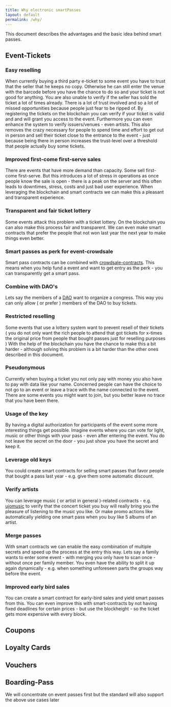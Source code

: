 ```yaml
---
title: Why electronic smartPasses
layout: default
permalink: /why/
---
```



This document describes the advantages and the basic idea behind smart passes.


Event-Tickets
-------------

### Easy reselling

When currently buying a third party e-ticket to some event you have to trust that the seller that he keeps no copy. Otherwise  he can still enter the venue with the barcode before you have the chance to do so and your ticket is not good for anything. You are also unable to verify if the seller has sold the ticket a lot of times already. There is a lot of trust involved and so a lot of missed opportunities because people just fear to be ripped of. By registering the tickets on the blockchain you can verify if your ticket is valid and and will grant you access to the event. Furthermore you can even enhance the system to verify issuers/venues - even artists. This also removes the crazy necessary for people to spend time and effort to get out in person and sell their ticket close to the entrance to the event - just because being there in person increases the trust-level over a threshold that people actually buy some tickets.

### Improved first-come first-serve sales

There are events that have more demand than capacity. Some sell first-come first-serve. But this introduces a lot of stress in operations as once people know the sale is open - there is a peak on the server and this often leads to downtimes, stress, costs and just bad user experience. When leveraging the blockchain and smart contracts we can make this a pleasant and transparent experience.

### Transparent and fair ticket lottery

Some events attack this problem with a ticket lottery. On the blockchain you can also make this process fair and transparent. We can even make smart contracts that prefer the people that not won last year the next year to make things even better.

### Smart passes as perk for event-crowdsale

Smart pass contracts can be combined with [crowdsale-contracts](https://www.ethereum.org/crowdsale). This means when you help fund a event and want to get entry as the perk - you can transparently get a smart pass.

### Combine with DAO's

Lets say the members of a <a href="https://www.ethereum.org/dao">DAO</a> want to organize a congress. This way you can only allow ( or prefer ) members of the DAO to buy tickets.

### Restricted reselling

Some events that use a lottery system want to prevent resell of their tickets ( you do not only want the rich people to attend that got tickets for x-times the original price from people that bought passes just for reselling purposes ) With the help of the blockchain you have the chance to make this a bit harder - although solving this problem is a bit harder than the other ones described in this document.

### Pseudonymous

Currently when buying a ticket you not only pay with money you also have to pay with data like your name. Concerned people can have the choice to not go to an event or leave a trace with the name connected to the event. There are some events you might want to join, but you better leave no trace that you have been there.

### Usage of the key

By having a digital authorization for participants of the event some more interesting things get possible. Imagine events where you can vote for light, music or other things with your pass - even after entering the event. You do not leave the secret on the door - you just show you have the secret and keep it.

### Leverage old keys

You could create smart contracts for selling smart passes that favor people that bought a pass last year - e.g. give them some automatic discount.

### Verify artists

You can leverage music ( or artist in general )-related contracts - e.g. [ujomusic](http://ujomusic.com/) to verify that the concert ticket you buy will really bring you the pleasure of listening to the music you like. Or make promo actions like automatically yielding one smart pass when you buy like 5 albums of an artist.

### Merge passes

With smart contracts we can enable the easy combination of multiple secrets and speed up the process at the entry this way. Lets say a family wants to enter some event - with merging you only have to scan once - without once per family member. You even have the ability to split it up again dynamically - e.g. when something unforeseen parts the groups way before the event.

### Improved early bird sales

You can create a smart contract for early-bird sales and yield smart passes from this. You can even improve this with smart-contracts by not having fixed deadlines for certain prices - but use the blockheight - so the ticket gets more expensive with every block.


Coupons
-------

Loyalty Cards
-------------

Vouchers
--------

Boarding-Pass
-------------

We will concentrate on event passes first but the standard will also support the above use cases later
